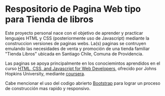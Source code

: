 # Respositorio de Pagina Web tipo para Tienda de libros

Este proyecto personal nace con el objetivo de aprender y practicar lenguajes HTML y CSS (posteriormente uso de Javascript) mediante la construccion versiones de paginas webs. La(s) paginas se contruyen emulando las necesidades de venta y promoción de una tienda familiar "Tienda Libros" ubicada en Santiago Chile, Comuna de Providencia.

Las paginas se apoya principalmente en los conociemintos aprendidos en el curso [HTML, CSS, and Javascript for Web Developers](https://es.coursera.org/learn/html-css-javascript-for-web-developers), ofrecido por Johns Hopkins University, mediante [coursera](https://es.coursera.org/).

Cabe mencionar el uso del codigo abrierto [Bootstrap](https://getbootstrap.com/) para lograr un proceso de construcción mas rapido y responsivo.
